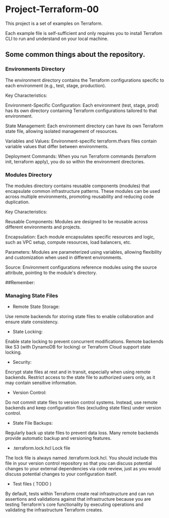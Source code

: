 # Project-Terraform-00
This project is a set of examples on Terraform.

Each example file is self-sufficient and only requires you to install Terrafom CLI to run and understand on your local machine.

## Some common things about the repository.

### Environments Directory
The environment directory contains the Terraform configurations specific to each environment (e.g., test, stage, production).

Key Characteristics:

Environment-Specific Configuration: Each environment (test, stage, prod) has its own directory containing Terraform configurations tailored to that environment.

State Management: Each environment directory can have its own Terraform state file, allowing isolated management of resources.

Variables and Values: Environment-specific terraform.tfvars files contain variable values that differ between environments.

Deployment Commands: When you run Terraform commands (terraform init, terraform apply), you do so within the environment directories.


### Modules Directory
The modules directory contains reusable components (modules) that encapsulate common infrastructure patterns. These modules can be used across multiple environments, promoting reusability and reducing code duplication.

Key Characteristics:

Reusable Components: Modules are designed to be reusable across different environments and projects.

Encapsulation: Each module encapsulates specific resources and logic, such as VPC setup, compute resources, load balancers, etc.

Parameters: Modules are parameterized using variables, allowing flexibility and customization when used in different environments.

Source: Environment configurations reference modules using the source attribute, pointing to the module's directory.


##Remember:

### Managing State Files

- Remote State Storage:

Use remote backends for storing state files to enable collaboration and ensure state consistency.

- State Locking:

Enable state locking to prevent concurrent modifications. Remote backends like S3 (with DynamoDB for locking) or Terraform Cloud support state locking.

- Security:

Encrypt state files at rest and in transit, especially when using remote backends.
Restrict access to the state file to authorized users only, as it may contain sensitive information.

- Version Control:

Do not commit state files to version control systems. Instead, use remote backends and keep configuration files (excluding state files) under version control.

- State File Backups:

Regularly back up state files to prevent data loss. Many remote backends provide automatic backup and versioning features.

- .terraform.lock.hcl Lock file

The lock file is always named .terraform.lock.hcl. You should include this file in your version control repository so that you can discuss potential changes to your external dependencies via code review, just as you would discuss potential changes to your configuration itself.

- Test files ( TODO )

By default, tests within Terraform create real infrastructure and can run assertions and validations against that infrastructure because you are testing Terraform's core functionality by executing operations and validating the infrastructure Terraform creates.
